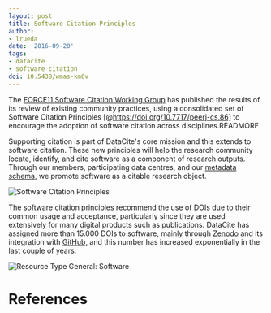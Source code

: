 ```yaml
---
layout: post
title: Software Citation Principles
author: 
- lrueda
date: '2016-09-20'
tags:
- datacite
- software citation
doi: 10.5438/wmas-km0v
---
```

The [FORCE11 Software Citation Working Group](https://www.force11.org/group/software-citation-working-group) has published the results of its review of existing community practices, using a consolidated set of Software Citation Principles [@https://doi.org/10.7717/peerj-cs.86] to encourage the adoption of software citation across disciplines.READMORE

Supporting citation is part of DataCite's core mission and this extends to software citation. These new principles will help the research community locate, identify, and cite software as a component of research outputs. Through our members, participating data centres, and our [metadata schema](http://schema.datacite.org), we promote software as a citable research object.

![Software Citation Principles](/images/2016/09/scp.svg)

The software citation principles recommend the use of DOIs due to their common usage and acceptance, particularly since they are used extensively for many digital products such as publications. DataCite has assigned more than 15.000 DOIs to software, mainly through [Zenodo](http://zenodo.org) and its integration with [GitHub](http://github.com), and this number has increased exponentially in the last couple of years.

![Resource Type General: Software](/images/2016/09/software.png)

# References
